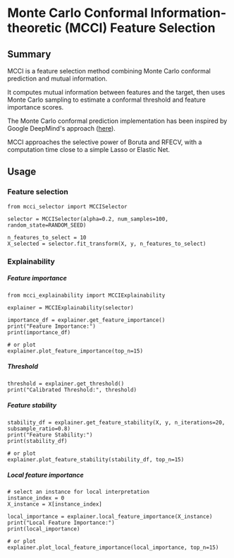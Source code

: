 # Monte Carlo Conformal Information-theoretic (MCCI) Feature Selection

## Summary

MCCI is a feature selection method combining Monte Carlo conformal prediction and mutual information.

It computes mutual information between features and the target, then uses Monte Carlo sampling to estimate a conformal threshold and feature importance scores.

The Monte Carlo conformal prediction implementation has been inspired by Google DeepMind's approach ([here](https://github.com/google-deepmind/uncertain_ground_truth/blob/main/monte_carlo.py)).

MCCI approaches the selective power of Boruta and RFECV, with a computation time close to a simple Lasso or Elastic Net.

## Usage

### Feature selection
```
from mcci_selector import MCCISelector

selector = MCCISelector(alpha=0.2, num_samples=100, random_state=RANDOM_SEED)

n_features_to_select = 10
X_selected = selector.fit_transform(X, y, n_features_to_select)
```

### Explainability

##### Feature importance
```
from mcci_explainability import MCCIExplainability

explainer = MCCIExplainability(selector)

importance_df = explainer.get_feature_importance()
print("Feature Importance:")
print(importance_df)

# or plot
explainer.plot_feature_importance(top_n=15)
```

##### Threshold
```
threshold = explainer.get_threshold()
print("Calibrated Threshold:", threshold)
```

##### Feature stability
```
stability_df = explainer.get_feature_stability(X, y, n_iterations=20, subsample_ratio=0.8)
print("Feature Stability:")
print(stability_df)

# or plot
explainer.plot_feature_stability(stability_df, top_n=15)
```

##### Local feature importance
```
# select an instance for local interpretation
instance_index = 0
X_instance = X[instance_index]

local_importance = explainer.local_feature_importance(X_instance)
print("Local Feature Importance:")
print(local_importance)

# or plot
explainer.plot_local_feature_importance(local_importance, top_n=15)
```


